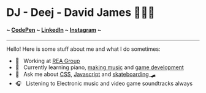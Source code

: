 # DJ - Deej - David James 👨🏻‍💻

#### ~ [CodePen](https://codepen.io/daviddeejjames) ~ [LinkedIn](https://www.linkedin.com/in/david-james-614521106) ~ [Instagram](https://instagram.com/dotdaddylonglegs) ~


----

Hello! Here is some stuff about me and what I do sometimes:

- 🏡 &nbsp; Working at [REA Group](https://www.rea-group.com/careers)
- 🌱 &nbsp; Currently learning piano, [making music](https://www.instagram.com/dotdaddylonglegs) and [game development](https://daviddeejjames.itch.io/)
- 💬 &nbsp; Ask me about [CSS](https://daviddeejjames.github.io/css-porygon/), [Javascript](https://dfjames.dev) and [skateboarding 🛹](https://vimeo.com/212436302)
- 🎧 &nbsp; Listening to Electronic music and video game soundtracks always

